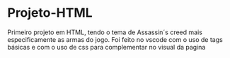# Projeto-HTML
Primeiro projeto em HTML, tendo  o tema de Assassin´s creed  mais especificamente as armas do jogo. Foi feito no vscode com o uso de tags básicas e com o uso de css para complementar no visual da pagina 
